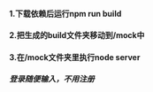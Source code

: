 #### 1.下载依赖后运行npm run build
#### 2.把生成的build文件夹移动到/mock中
#### 3.在/mock文件夹里执行node server

##### 登录随便输入，不用注册
